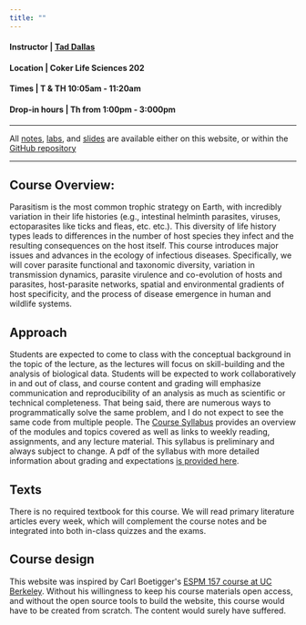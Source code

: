 ```yaml
---
title: ""
---
```


  


 
#### Instructor | [Tad Dallas](https://taddallas.github.io)  
#### Location   |   Coker Life Sciences 202
#### Times      |  T & TH 10:05am - 11:20am     
#### Drop-in hours |  Th from 1:00pm - 3:000pm  

---

All [notes](https://github.com/dallasLab/diseaseEcology/tree/master/content/pdfNotes), [labs](https://github.com/dallasLab/diseaseEcology/tree/master/content/lab), and [slides](https://github.com/dallasLab/diseaseEcology/tree/master/content/code) are available either on this website, or within the [GitHub repository](https://github.com/dallaslab/diseaseEcology)


--- 

## Course Overview:


Parasitism is the most common trophic strategy on Earth, with incredibly variation in their life histories (e.g., intestinal helminth parasites, viruses, ectoparasites like ticks and fleas, etc. etc.). This diversity of life history types leads to differences in the number of host species they infect and the resulting consequences on the host itself. This course introduces major issues and advances in the ecology of infectious diseases. Specifically, we will cover parasite functional and taxonomic diversity, variation in transmission dynamics, parasite virulence and co-evolution of hosts and parasites, host-parasite networks, spatial and environmental gradients of host specificity, and the process of disease emergence in human and wildlife systems. 




## Approach

Students are expected to come to class with the conceptual background in the topic of the lecture, as the lectures will focus on skill-building and the analysis of biological data. Students will be expected to work collaboratively in and out of class, and course content and grading will emphasize communication and reproducibility of an analysis as much as scientific or technical completeness. That being said, there are numerous ways to programmatically solve the same problem, and I do not expect to see the same code from multiple people. The [Course Syllabus](/syllabus/) provides an overview of the modules and topics covered as well as links to weekly reading, assignments, and any lecture material. This syllabus is preliminary and always subject to change. A pdf of the syllabus with more detailed information about grading and expectations [is provided here](/DallasBIOL531Syllabus.pdf).





## Texts

There is no required textbook for this course. We will read primary literature articles every week, which will complement the course notes and be integrated into both in-class quizzes and the exams. 





## Course design

This website was inspired by Carl Boetigger's [ESPM 157 course at UC Berkeley](https://espm-157.carlboettiger.info/). Without his willingness to keep his course materials open access, and without the open source tools to build the website, this course would have to be created from scratch. The content would surely have suffered. 



<!-- Google tag (gtag.js) -->
<script async src="https://www.googletagmanager.com/gtag/js?id=G-ZP9LD1Z55D"></script>
<script>
  window.dataLayer = window.dataLayer || [];
  function gtag(){dataLayer.push(arguments);}
  gtag('js', new Date());

  gtag('config', 'G-ZP9LD1Z55D');
</script>